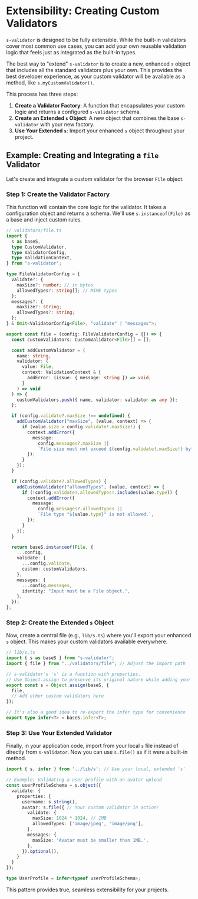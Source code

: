 # Extensibility: Creating Custom Validators

`s-validator` is designed to be fully extensible. While the built-in validators cover most common use cases, you can add your own reusable validation logic that feels just as integrated as the built-in types.

The best way to "extend" `s-validator` is to create a new, enhanced `s` object that includes all the standard validators plus your own. This provides the best developer experience, as your custom validator will be available as a method, like `s.myCustomValidator()`.

This process has three steps:

1.  **Create a Validator Factory**: A function that encapsulates your custom logic and returns a configured `s-validator` schema.
2.  **Create an Extended `s` Object**: A new object that combines the base `s-validator` with your new factory.
3.  **Use Your Extended `s`**: Import your enhanced `s` object throughout your project.

## Example: Creating and Integrating a `file` Validator

Let's create and integrate a custom validator for the browser `File` object.

### Step 1: Create the Validator Factory

This function will contain the core logic for the validator. It takes a configuration object and returns a schema. We'll use `s.instanceof(File)` as a base and inject custom rules.

```typescript
// validators/file.ts
import {
  s as baseS,
  type CustomValidator,
  type ValidatorConfig,
  type ValidationContext,
} from "s-validator";

type FileValidatorConfig = {
  validate?: {
    maxSize?: number; // in bytes
    allowedTypes?: string[]; // MIME types
  };
  messages?: {
    maxSize?: string;
    allowedTypes?: string;
  };
} & Omit<ValidatorConfig<File>, "validate" | "messages">;

export const file = (config: FileValidatorConfig = {}) => {
  const customValidators: CustomValidator<File>[] = [];

  const addCustomValidator = (
    name: string,
    validator: (
      value: File,
      context: ValidationContext & {
        addError: (issue: { message: string }) => void;
      }
    ) => void
  ) => {
    customValidators.push({ name, validator: validator as any });
  };

  if (config.validate?.maxSize !== undefined) {
    addCustomValidator("maxSize", (value, context) => {
      if (value.size > config.validate!.maxSize!) {
        context.addError({
          message:
            config.messages?.maxSize ||
            `File size must not exceed ${config.validate!.maxSize!} bytes.`,
        });
      }
    });
  }

  if (config.validate?.allowedTypes) {
    addCustomValidator("allowedTypes", (value, context) => {
      if (!config.validate!.allowedTypes!.includes(value.type)) {
        context.addError({
          message:
            config.messages?.allowedTypes ||
            `File type "${value.type}" is not allowed.`,
        });
      }
    });
  }

  return baseS.instanceof(File, {
    ...config,
    validate: {
      ...config.validate,
      custom: customValidators,
    },
    messages: {
      ...config.messages,
      identity: "Input must be a File object.",
    },
  });
};
```

### Step 2: Create the Extended `s` Object

Now, create a central file (e.g., `lib/s.ts`) where you'll export your enhanced `s` object. This makes your custom validators available everywhere.

```typescript
// lib/s.ts
import { s as baseS } from "s-validator";
import { file } from "../validators/file"; // Adjust the import path

// s-validator's 's' is a function with properties.
// Use Object.assign to preserve its original nature while adding your own.
export const s = Object.assign(baseS, {
  file,
  // Add other custom validators here
});

// It's also a good idea to re-export the infer type for convenience
export type infer<T> = baseS.infer<T>;
```

### Step 3: Use Your Extended Validator

Finally, in your application code, import from your local `s` file instead of directly from `s-validator`. Now you can use `s.file()` as if it were a built-in method.

```typescript
import { s, infer } from '../lib/s'; // Use your local, extended 's'

// Example: Validating a user profile with an avatar upload
const userProfileSchema = s.object({
  validate: {
    properties: {
      username: s.string(),
      avatar: s.file({ // Your custom validator in action!
        validate: {
          maxSize: 1024 * 1024, // 1MB
          allowedTypes: ['image/jpeg', 'image/png'],
        },
        messages: {
          maxSize: 'Avatar must be smaller than 1MB.',
        },
      }).optional(),
    }
  }
});

type UserProfile = infer<typeof userProfileSchema>;
```

This pattern provides true, seamless extensibility for your projects.
